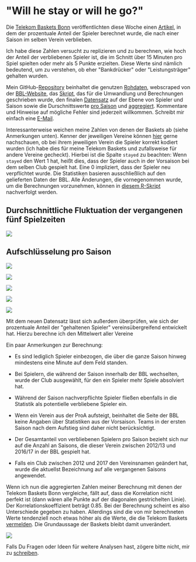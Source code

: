 # "Will he stay or will he go?"

Die [Telekom Baskets Bonn](https://www.telekom-baskets-bonn.de) veröffentlichten diese Woche einen [Artikel](https://www.telekom-baskets-bonn.de/presse/background/fluktuation.html), in dem der prozentuale Anteil der Spieler berechnet wurde, die nach einer Saison im selben Verein verblieben.

Ich habe diese Zahlen versucht zu replizieren und zu berechnen, wie hoch der Anteil der verbliebenen Spieler ist, die im Schnitt über 15 Minuten pro Spiel spielten oder mehr als 5 Punkte erzielten. Diese Werte sind nämlich bedeutend, um zu verstehen, ob eher "Bankdrücker" oder "Leistungsträger" gehalten wurden.

Mein GitHub-[Repository](https://github.com/stefan-mueller/BBL) beinhaltet die genutzen [Rohdaten](https://github.com/stefan-mueller/BBL/tree/master/raw_data), webscraped von der [BBL-Website](http://easycredit-bbl.de), das [Skript](https://github.com/stefan-mueller/BBL/blob/master/code/01_recode_and_merge.R), das für die Umwandlung und Berechnungen geschrieben wurde, den finalen [Datensatz](https://github.com/stefan-mueller/BBL/blob/master/data/bbl_2012-2017.csv) auf der Ebene von Spieler und Saison sowie die Durschnittswerte [pro Saison](https://github.com/stefan-mueller/BBL/blob/master/data/ratios_2012-2017.csv) und [aggregiert](https://github.com/stefan-mueller/BBL/blob/master/data/ratios_aggregated.csv). Kommentare und Hinweise auf mögliche Fehler sind jederzeit willkommen. Schreibt mir einfach eine [E-Mail](mailto:mullers@tcd.ie).


Interessanterweise weichen meine Zahlen von denen der Baskets ab (siehe Anmerkungen unten). Kenner der jeweiligen Vereine können [hier](https://github.com/stefan-mueller/BBL/blob/master/data/bbl_2012-2017.csv) gerne nachschauen, ob bei ihrem jeweiligen Verein die Spieler korrekt kodiert wurden (ich habe dies für meine Telekom Baskets und zufallsweise für andere Vereine gecheckt). Hierbei ist die Spalte `stayed` zu beachten: Wenn `stayed` den Wert 1 hat, heißt dies, dass der Spieler auch in der Vorsaison bei dem selben Club gespielt hat. Eine 0 impliziert, dass der Spieler neu verpflichtet wurde. Die Statistiken basieren ausschließlich auf den gelieferten Daten der BBL. Alle Änderungen, die vornegenommen wurde, um die Berechnungen vorzunehmen, können in [diesem R-Skript](https://github.com/stefan-mueller/BBL/blob/master/code/01_recode_and_merge.R) nachverfolgt werden.

## Durchschnittliche Fluktuation der vergangenen fünf Spielzeiten
![](https://raw.githubusercontent.com/stefan-mueller/BBL/master/output/ratio_total.jpg)

## Aufschlüsselung pro Saison

![](https://raw.githubusercontent.com/stefan-mueller/BBL/master/output/ratio_1617.jpg)

![](https://raw.githubusercontent.com/stefan-mueller/BBL/master/output/ratio_1516.jpg)

![](https://raw.githubusercontent.com/stefan-mueller/BBL/master/output/ratio_1415.jpg)

![](https://raw.githubusercontent.com/stefan-mueller/BBL/master/output/ratio_1314.jpg)

![](https://raw.githubusercontent.com/stefan-mueller/BBL/master/output/ratio_1213.jpg)

Mit dem neuen Datensatz lässt sich außerdem überprüfen, wie sich der prozentuale Anteil der "gehaltenen Spieler" vereinsübergreifend entwickelt hat. Hierzu berechne ich den Mittelwert aller Vereine 



Ein paar Anmerkungen zur Berechnung:

* Es sind lediglich Spieler einbezogen, die über die ganze Saison hinweg mindestens eine Minute auf dem Feld standen.

* Bei Spielern, die während der Saison innerhalb der BBL wechselten, wurde der Club ausgewählt, für den ein Spieler mehr Spiele absolviert hat.

* Während der Saison nachverpflichte Spieler fließen ebenfalls in die Statistik als potentielle verbliebene Spieler ein.

* Wenn ein Verein aus der ProA aufsteigt, beinhaltet die Seite der BBL keine Angaben über Statistiken aus der Vorsaison. Teams in der ersten Saison nach dem Aufstieg sind daher nicht berücksichtigt.

* Der Gesamtanteil von verbliebenen Spielern pro Saison bezieht sich nur auf die Anzahl an Saisons, die dieser Verein zwischen 2012/13 und 2016/17 in der BBL gespielt hat.

* Falls ein Club zwischen 2012 und 2017 den Vereinsnamen geändert hat, wurde die aktuellst Bezeichnung auf alle vergangenen Saisons angewendet. 

Wenn ich nun die aggregierten Zahlen meiner Berechnung mit denen der Telekom Baskets Bonn vergleiche, fällt auf, dass die Korrelation nicht perfekt ist (dann wären alle Punkte auf der diagonalen gestrichelten Linie). Der Korrelationskoeffizient beträgt 0.85. Bei der Berechnung scheint es also Unterschiede gegeben zu haben. Allerdings sind die von mir berechneten Werte tendenziell noch etwas höher als die Werte, die die Telekom Baskets [vermelden](https://www.telekom-baskets-bonn.de/presse/background/fluktuation.html). Die Grundaussage der Baskets bleibt damit unverändert.

![](https://raw.githubusercontent.com/stefan-mueller/BBL/master/output/comparison_ratios.jpg)


Falls Du Fragen oder Ideen für weitere Analysen hast, zögere bitte nicht, mir zu [schreiben](mailto:mullers@tcd.ie).